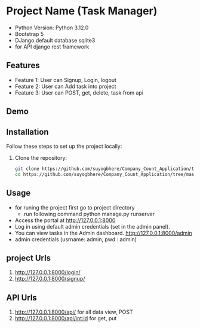 # Project Name  (Task Manager)


- Python Version: Python 3.12.0
- Bootstrap 5
- DJango default database sqlite3
- for API django rest framework

## Features

- Feature 1: User can Signup, Login, logout
- Feature 2: User can Add task into project
- Feature 3: User can POST, get, delete, task from api 


## Demo


## Installation

Follow these steps to set up the project locally:

1. Clone the repository:
    ```bash
    git clone https://github.com/suyogbhere/Company_Count_Application/tree/master
    cd https://github.com/suyogbhere/Company_Count_Application/tree/master
    ```
## Usage
- for runing the project first go to project directory 
    - run following command python manage.py runserver
- Access the portal at http://127.0.0.1:8000
- Log in using default admin credentials (set in the admin panel).
- You can view tasks in the Admin dashboard.  http://127.0.0.1:8000/admin
- admin credentials  (usrname: admin,  pwd : admin)


## project Urls

1. http://127.0.0.1:8000/login/
2. http://127.0.0.1:8000/signup/


## API Urls
1. http://127.0.0.1:8000/api/       for all data view, POST
1. http://127.0.0.1:8000/api/<int:id>  for get, put 